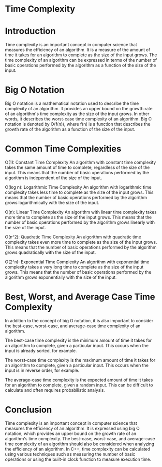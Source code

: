 # Time Complexity 

# Introduction

Time complexity is an important concept in computer science that measures the efficiency of an algorithm.
It is a measure of the amount of time it takes for an algorithm to complete as the size of the input grows. 
The time complexity of an algorithm can be expressed in terms of the number of basic operations performed by the algorithm as a function of the size of the input.

# Big O Notation

Big O notation is a mathematical notation used to describe the time complexity of an algorithm. 
It provides an upper bound on the growth rate of an algorithm's time complexity as the size of the input grows. 
In other words, it describes the worst-case time complexity of an algorithm. 
Big O notation is denoted by O(f(n)), where f(n) is a function that describes the growth rate of the algorithm as a function of the size of the input.

# Common Time Complexities

O(1): Constant Time Complexity
An algorithm with constant time complexity takes the same amount of time to complete, regardless of the size of the input. This means that the number of basic operations performed by the algorithm is independent of the size of the input.

O(log n): Logarithmic Time Complexity
An algorithm with logarithmic time complexity takes less time to complete as the size of the input grows. This means that the number of basic operations performed by the algorithm grows logarithmically with the size of the input.

O(n): Linear Time Complexity
An algorithm with linear time complexity takes more time to complete as the size of the input grows. This means that the number of basic operations performed by the algorithm grows linearly with the size of the input.

O(n^2): Quadratic Time Complexity
An algorithm with quadratic time complexity takes even more time to complete as the size of the input grows. This means that the number of basic operations performed by the algorithm grows quadratically with the size of the input.

O(2^n): Exponential Time Complexity
An algorithm with exponential time complexity takes a very long time to complete as the size of the input grows. This means that the number of basic operations performed by the algorithm grows exponentially with the size of the input.

# Best, Worst, and Average Case Time Complexity

In addition to the concept of big O notation, it is also important to consider the best-case, worst-case, and average-case time complexity of an algorithm.

The best-case time complexity is the minimum amount of time it takes for an algorithm to complete, given a particular input. This occurs when the input is already sorted, for example.

The worst-case time complexity is the maximum amount of time it takes for an algorithm to complete, given a particular input. This occurs when the input is in reverse order, for example.

The average-case time complexity is the expected amount of time it takes for an algorithm to complete, given a random input. This can be difficult to calculate and often requires probabilistic analysis.

# Conclusion

Time complexity is an important concept in computer science that measures the efficiency of an algorithm. 
It is expressed using big O notation, which provides an upper bound on the growth rate of an algorithm's time complexity. 
The best-case, worst-case, and average-case time complexity of an algorithm should also be considered when analyzing the efficiency of an algorithm. 
In C++, time complexity can be calculated using various techniques such as measuring the number of basic operations or using the built-in clock function to measure execution time.
